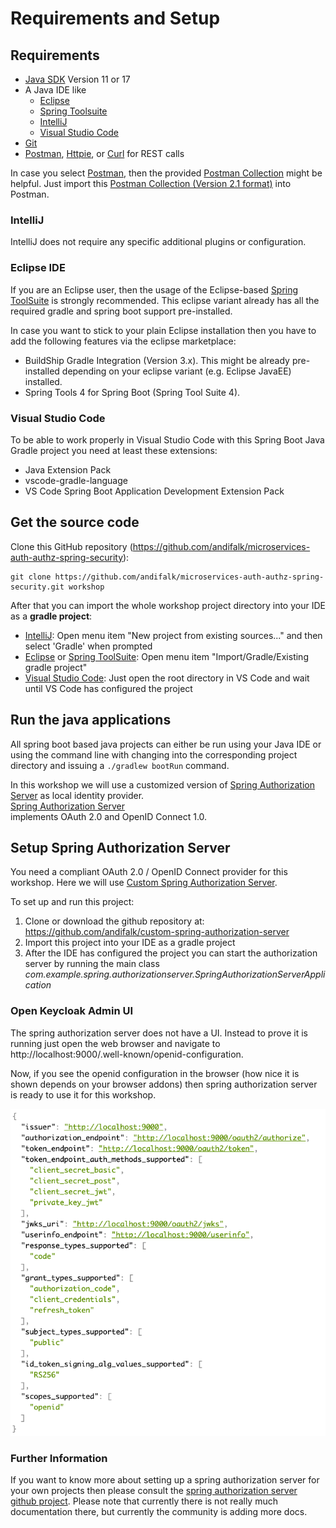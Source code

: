# Requirements and Setup

## Requirements

* [Java SDK](https://adoptium.net/) Version 11 or 17
* A Java IDE like
  * [Eclipse](https://www.eclipse.org/downloads)
  * [Spring Toolsuite](https://spring.io/tools)
  * [IntelliJ](https://www.jetbrains.com/idea/download)
  * [Visual Studio Code](https://code.visualstudio.com)
* [Git](https://git-scm.com)
* [Postman](https://www.getpostman.com/downloads), [Httpie](https://httpie.org/#installation), or [Curl](https://curl.haxx.se/download.html) for REST calls

In case you select [Postman](https://www.getpostman.com/downloads), then the provided [Postman Collection](oidc_workshop.postman_collection.json) might be helpful.
Just import this [Postman Collection (Version 2.1 format)](oidc_workshop.postman_collection.json) into Postman.

### IntelliJ

IntelliJ does not require any specific additional plugins or configuration.

### Eclipse IDE

If you are an Eclipse user, then the usage of the Eclipse-based [Spring ToolSuite](https://spring.io/tools) is strongly recommended.
This eclipse variant already has all the required gradle and spring boot support pre-installed.

In case you want to stick to your plain Eclipse installation then you have to add the following features via the
eclipse marketplace: 

* BuildShip Gradle Integration (Version 3.x). This might be already pre-installed depending 
on your eclipse variant (e.g. Eclipse JavaEE) installed.
* Spring Tools 4 for Spring Boot (Spring Tool Suite 4).

### Visual Studio Code

To be able to work properly in Visual Studio Code with this Spring Boot Java Gradle project you need at least these extensions:

* Java Extension Pack
* vscode-gradle-language
* VS Code Spring Boot Application Development Extension Pack

## Get the source code
                       
Clone this GitHub repository (https://github.com/andifalk/microservices-auth-authz-spring-security):

```
git clone https://github.com/andifalk/microservices-auth-authz-spring-security.git workshop
```

After that you can import the whole workshop project directory into your IDE as a __gradle project__:

* [IntelliJ](https://www.jetbrains.com/idea): Open menu item "New project from existing sources..." and then select 'Gradle' when prompted
* [Eclipse](https://www.eclipse.org/) or [Spring ToolSuite](https://spring.io/tools): Open menu item "Import/Gradle/Existing gradle project"
* [Visual Studio Code](https://code.visualstudio.com/): Just open the root directory in VS Code and wait until VS Code has configured the project

## Run the java applications

All spring boot based java projects can either be run using your Java IDE or using the command line
with changing into the corresponding project directory and issuing a `./gradlew bootRun` command.

In this workshop we will use a customized version of [Spring Authorization Server](https://github.com/spring-projects/spring-authorization-server) as local identity provider.  
[Spring Authorization Server](https://github.com/spring-projects/spring-authorization-server)  
implements OAuth 2.0 and OpenID Connect 1.0.

## Setup Spring Authorization Server

You need a compliant OAuth 2.0 / OpenID Connect provider for this workshop.
Here we will use [Custom  Spring Authorization Server](https://github.com/andifalk/custom-spring-authorization-server).

To set up and run this project:

1. Clone or download the github repository at: https://github.com/andifalk/custom-spring-authorization-server
2. Import this project into your IDE as a gradle project
3. After the IDE has configured the project you can start the authorization server by running the main class _com.example.spring.authorizationserver.SpringAuthorizationServerApplication_

### Open Keycloak Admin UI

The spring authorization server does not have a UI. Instead to prove it is running just open the web browser and navigate to http://localhost:9000/.well-known/openid-configuration.

Now, if you see the openid configuration in the browser (how nice it is shown depends on your browser addons) then spring authorization server is ready to use it for this workshop.

![Openid Configuration](openid_config.png)

### Further Information

If you want to know more about setting up a spring authorization server for your own projects 
then please consult the [spring authorization server github project](https://github.com/spring-projects/spring-authorization-server).
Please note that currently there is not really much documentation there, but currently the community is adding more docs.